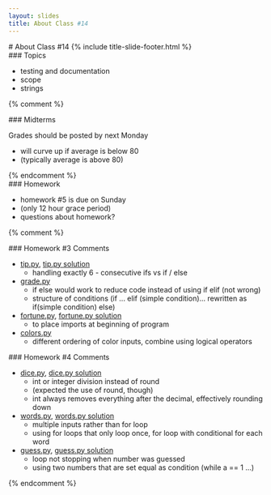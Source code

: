 ```yaml
---
layout: slides
title: About Class #14 
---
```

<section markdown="block" class="title-slide">
# About Class #14
{% include title-slide-footer.html %}
</section>


<section markdown="block">
### Topics

* testing and documentation
* scope
* strings

</section>

{% comment %}
<section markdown="block">
### Midterms

Grades should be posted by next Monday

* will curve up if average is below 80
* (typically average is above 80)

</section>
{% endcomment %}

<section markdown="block">
### Homework

* homework #5 is due on Sunday 
* (only 12 hour grace period)
* questions about homework?

</section>

{% comment %}
<section markdown="block">
### Homework #3 Comments

* [tip.py](../../homework/hw3/tip.py), [tip.py solution](../../resources/code/hw3/tip.py) 
	* handling exactly 6 - consecutive ifs vs if / else
* [grade.py](../../homework/hw3/grade.py) 
	* if else would work to reduce code instead of using if elif (not wrong)
	* structure of conditions (if ... elif (simple condition)... rewritten as if(simple condition) else)
* [fortune.py](../../homework/hw3/fortune.py), [fortune.py solution](../../resources/code/hw3/fortune.py) 
	* to place imports at beginning of program
* [colors.py](../../homework/hw3/colors.py) 
	* different ordering of color inputs, combine using logical operators
</section>

<section markdown="block">
### Homework #4 Comments

* [dice.py](../../homework/hw4/dice.py), [dice.py solution](../../resources/code/hw4/dice.py) 
	* int or integer division instead of round
	* (expected the use of round, though)
    * int always removes everything after the decimal, effectively rounding down 
* [words.py](../../homework/hw4/words.py), [words.py solution](../../resources/code/hw4/words.py)
	* multiple inputs rather than for loop
	* using for loops that only loop once, for loop with conditional for each word
* [guess.py](../../homework/hw4/guess.py), [guess.py solution](../../resources/code/hw4/guess.py)
	* loop not stopping when number was guessed
	* using two numbers that are set equal as condition (while a == 1 ...)
	
</section>
{% endcomment %}
